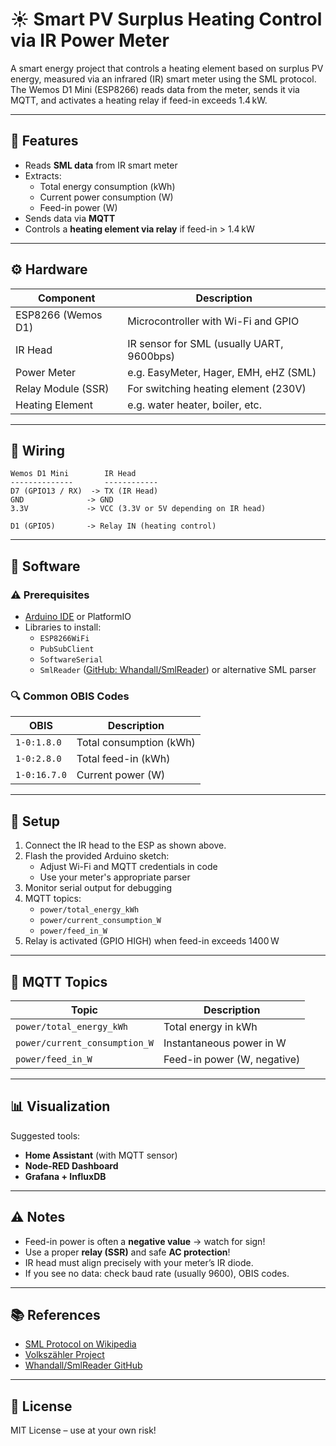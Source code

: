 # ☀️ Smart PV Surplus Heating Control via IR Power Meter

A smart energy project that controls a heating element based on surplus PV energy, measured via an infrared (IR) smart meter using the SML protocol. The Wemos D1 Mini (ESP8266) reads data from the meter, sends it via MQTT, and activates a heating relay if feed-in exceeds 1.4 kW.

---

## 🔧 Features

- Reads **SML data** from IR smart meter
- Extracts:
  - Total energy consumption (kWh)
  - Current power consumption (W)
  - Feed-in power (W)
- Sends data via **MQTT**
- Controls a **heating element via relay** if feed-in > 1.4 kW

---

## ⚙️ Hardware

| Component         | Description                              |
|-------------------|------------------------------------------|
| ESP8266 (Wemos D1)| Microcontroller with Wi-Fi and GPIO      |
| IR Head           | IR sensor for SML (usually UART, 9600bps)|
| Power Meter       | e.g. EasyMeter, Hager, EMH, eHZ (SML)     |
| Relay Module (SSR)| For switching heating element (230V)     |
| Heating Element   | e.g. water heater, boiler, etc.          |

---

## 🔌 Wiring

```
Wemos D1 Mini        IR Head
--------------       ------------
D7 (GPIO13 / RX)  -> TX (IR Head)
GND              -> GND
3.3V             -> VCC (3.3V or 5V depending on IR head)

D1 (GPIO5)       -> Relay IN (heating control)
```

---

## 🧰 Software

### ⚠️ Prerequisites

- [Arduino IDE](https://www.arduino.cc/en/software) or PlatformIO
- Libraries to install:
  - `ESP8266WiFi`
  - `PubSubClient`
  - `SoftwareSerial`
  - `SmlReader` ([GitHub: Whandall/SmlReader](https://github.com/Whandall/SmlReader)) or alternative SML parser

### 🔍 Common OBIS Codes

| OBIS        | Description                  |
|-------------|------------------------------|
| `1-0:1.8.0` | Total consumption (kWh)      |
| `1-0:2.8.0` | Total feed-in (kWh)          |
| `1-0:16.7.0`| Current power (W)            |

---

## 🚀 Setup

1. Connect the IR head to the ESP as shown above.
2. Flash the provided Arduino sketch:
   - Adjust Wi-Fi and MQTT credentials in code
   - Use your meter's appropriate parser
3. Monitor serial output for debugging
4. MQTT topics:
   - `power/total_energy_kWh`
   - `power/current_consumption_W`
   - `power/feed_in_W`
5. Relay is activated (GPIO HIGH) when feed-in exceeds 1400 W

---

## 📡 MQTT Topics

| Topic                         | Description               |
|------------------------------|---------------------------|
| `power/total_energy_kWh`     | Total energy in kWh       |
| `power/current_consumption_W`| Instantaneous power in W  |
| `power/feed_in_W`            | Feed-in power (W, negative)|

---

## 📊 Visualization

Suggested tools:
- **Home Assistant** (with MQTT sensor)
- **Node-RED Dashboard**
- **Grafana + InfluxDB**

---

## ⚠️ Notes

- Feed-in power is often a **negative value** → watch for sign!
- Use a proper **relay (SSR)** and safe **AC protection**!
- IR head must align precisely with your meter’s IR diode.
- If you see no data: check baud rate (usually 9600), OBIS codes.

---

## 📚 References

- [SML Protocol on Wikipedia](https://en.wikipedia.org/wiki/Smart_Message_Language)
- [Volkszähler Project](https://www.volkszaehler.org/)
- [Whandall/SmlReader GitHub](https://github.com/Whandall/SmlReader)

---


## 📄 License

MIT License – use at your own risk!
